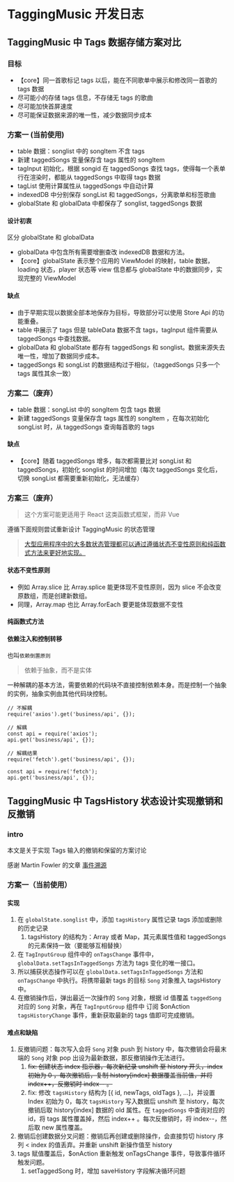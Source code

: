 # TaggingMusic 开发日志

## TaggingMusic 中 Tags 数据存储方案对比

### 目标
- 【core】同一首歌标记 tags 以后，能在不同歌单中展示和修改同一首歌的 tags 数据
- 尽可能小的存储 tags 信息，不存储无 tags 的歌曲
- 尽可能加快首屏速度
- 尽可能保证数据来源的唯一性，减少数据同步成本

### 方案一 (当前使用)
- table 数据：songlist 中的 songItem 不含 tags
- 新建 taggedSongs 变量保存含 tags 属性的 songItem 
- tagInput 初始化，根据 songid 在 taggedSongs 查找 tags，使得每一个表单行在渲染时，都能从 taggedSongs 中取得 tags 数据
- tagList 使用计算属性从 taggedSongs 中自动计算
- indexedDB 中分别保存 songList 和 taggedSongs，分离歌单和标签歌曲 
- globalState 和 globalData 中都保存了 songlist, taggedSongs 数据

#### 设计初衷
区分 globalState 和 globalData
- globalData 中包含所有需要增删查改 indexedDB 数据和方法。
- 【core】globalState 表示整个应用的 ViewModel 的映射，table 数据，loading 状态，player 状态等 view 信息都与 globalState 中的数据同步，实现完整的 ViewModel

#### 缺点
- 由于早期实现以数据全部本地保存为目标，导致部分可以使用 Store Api 的功能重叠。
- table 中展示了 tags 但是 tableData 数据不含 tags，tagInput 组件需要从 taggedSongs 中查找数据。
- globalData 和 globalState 都存有 taggedSongs 和 songlist。数据来源失去唯一性，增加了数据同步成本。
- taggedSongs 和 songList 的数据结构过于相似，（taggedSongs 只多一个 tags 属性其余一致）

### 方案二（废弃）
- table 数据：songList 中的 songItem 包含 tags 数据
- 新建 taggedSongs 变量保存含 tags 属性的 songItem ，在每次初始化 songList 时，从 taggedSongs 查询每首歌的 tags

#### 缺点
- 【core】随着 taggedSongs 增多，每次都需要比对 songList 和 taggedSongs，初始化 songlist 的时间增加（每次 taggedSongs 变化后，切换 songList 都需要重新初始化，无法缓存）

### 方案三（废弃）

> 这个方案可能更适用于 React 这类函数式框架，而非 Vue

遵循下面规则尝试重新设计 TaggingMusic 的状态管理
> [大型应用程序中的大多数状态管理都可以通过遵循状态不变性原则和纯函数式方法来更好地实现。](https://www.epineda.net/javascript-programming-paradigms/)

#### 状态不变性原则
- 例如 Array.slice 比 Array.splice 能更体现不变性原则，因为 slice 不会改变原数组，而是创建新数组。
- 同理，Array.map 也比 Array.forEach 要更能体现数据不变性


#### 纯函数式方法

#### 依赖注入和控制转移
也叫`依赖倒置原则`
> 依赖于抽象，而不是实体

一种解耦的基本方法，需要依赖的代码块不直接控制依赖本身。而是控制一个抽象的实例，抽象实例由其他代码块控制。

```JS
// 不解耦
require('axios').get('business/api', {});

// 解耦
const api = require('axios');
api.get('business/api', {});

// 解耦结果
require('fetch').get('business/api', {});

const api = require('fetch');
api.get('business/api', {});
```


## TaggingMusic 中 TagsHistory 状态设计实现撤销和反撤销

### intro
本文是关于实现 Tags 输入的撤销和保留的方案讨论

感谢 Martin Fowler 的文章 [事件溯源](https://martinfowler.com/eaaDev/EventSourcing.html)

### 方案一（当前使用）

#### 实现
1. 在 `globalState.songlist` 中，添加 `tagsHistory` 属性记录 tags 添加或删除的历史记录
	1. tagsHistory 的结构为：Array 或者 Map，其元素属性值和 taggedSongs 的元素保持一致（要能够互相替换）
2. 在 `TagInputGroup` 组件中的 `onTagsChange` 事件中，`globalData.setTagsInTaggedSongs` 方法为 tags 变化的唯一接口。
3. 所以捕获状态操作可以在 `globalData.setTagsInTaggedSongs` 方法和 `onTagsChange` 中执行。将携带最新 tags 的目标 `Song` 对象推入 tagsHistory 中。
4. 在撤销操作后，弹出最近一次操作的 `Song` 对象，根据 id 值覆盖 `taggedSong` 对应的 `Song` 对象，再在  `TagInputGroup` 组件中 订阅 $onAction `tagsHistoryChange` 事件，重新获取最新的 tags 值即可完成撤销。

#### 难点和缺陷
1. 反撤销问题：每次写入会将 `Song` 对象 push 到 history 中，每次撤销会将最末端的 `Song` 对象 pop 出设为最新数据，那反撤销操作无法进行。
	1. ~~fix: 创建状态 index 指示器，每次新纪录 unshift 至 history 开头，index 初始为 0 ，每次撤销后，复制 history[index] 数据覆盖当前值，并将 index++，反撤销时 index-- 。~~
	2. fix: 修改 `tagsHistory` 结构为 [{ id, newTags, oldTags }, ...]，并设置 Index 初始为 0，每次 `tagsHistory` 写入数据后 unshift 至 history，每次撤销后取 history[index] 数据的 old 属性。在 `taggedSongs` 中查询对应的 id，将 tags 属性覆盖掉，然后 index++ 。每次反撤销时，将 index--，然后取 new 属性覆盖。
2. 撤销后创建数据分叉问题：撤销后再创建或删除操作，会直接剪切 history 序列 < index 的值丢弃。并重新 unshift 新操作值至 history
3. tags 赋值覆盖后，$onAction 重新触发 onTagsChange 事件，导致事件循环触发问题。
	1. setTaggedSong 时，增加 saveHistory 字段解决循环问题